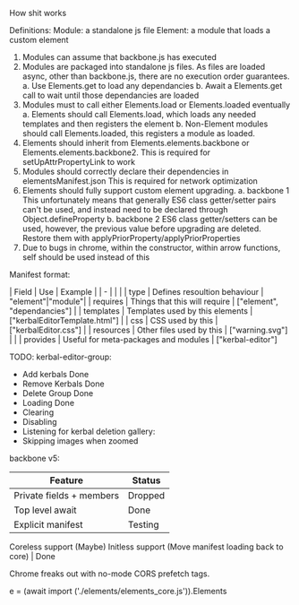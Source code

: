 How shit works

Definitions:
	Module: a standalone js file
	Element: a module that loads a custom element

1.	Modules can assume that backbone.js has executed
2.	Modules are packaged into standalone js files.
	As files are loaded async, other than backbone.js, there are no
	execution order guarantees.
	a.	Use Elements.get to load any dependancies
	b.	Await a Elements.get call to wait until those dependancies are loaded
3.	Modules must to call either Elements.load or Elements.loaded eventually
	a.	Elements should call Elements.load, which loads any needed templates
		and then registers the element
	b.	Non-Element modules should call Elements.loaded, this registers a
		module as loaded.
4.	Elements should inherit from Elements.elements.backbone or Elements.elements.backbone2.
	This is required for setUpAttrPropertyLink to work
5. 	Modules should correctly declare their dependencies in elementsManifest.json
	This is required for network optimization
6.	Elements should fully support custom element upgrading.
	a. backbone 1
		This unfortunately means that generally ES6 class getter/setter pairs can't be used, and
		instead need to be declared through Object.defineProperty
	b. backbone 2
		ES6 class getter/setters can be used, however, the previous value before upgrading are deleted. Restore them with applyPriorProperty/applyPriorProperties
7.	Due to bugs in chrome, within the constructor, within arrow functions,
	self should be used instead of this


Manifest format:

| Field | Use | Example |
| - | | |
| type | Defines resoultion behaviour | "element"\|"module"|
| requires | Things that this will require | ["element", "dependancies"] |
| templates | Templates used by this elements | ["kerbalEditorTemplate.html"] |
| css | CSS used by this | ["kerbalEditor.css"] |
| resources | Other files used by this | ["warning.svg"] | |
| provides | Useful for meta-packages and modules | ["kerbal-editor"]

TODO:
kerbal-editor-group:

* Add kerbals Done
* Remove Kerbals Done
* Delete Group Done
* Loading Done
* Clearing
* Disabling
* Listening for kerbal deletion gallery:
* Skipping images when zoomed

backbone v5:

| Feature | Status |
| - | - |
Private fields + members | Dropped
Top level await | Done
Explicit manifest | Testing
Coreless support (Maybe)
Initless support (Move manifest loading back to core) | Done

Chrome freaks out with no-mode CORS prefetch tags.


e = (await import ('./elements/elements_core.js')).Elements
